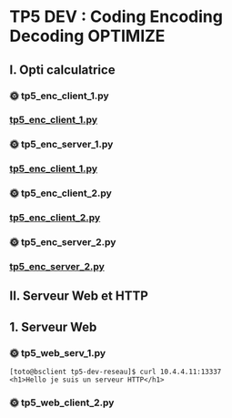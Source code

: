 # TP5 DEV : Coding Encoding Decoding OPTIMIZE

## I. Opti calculatrice

### 🌞 tp5_enc_client_1.py
### [tp5_enc_client_1.py](https://github.com/thomascrecy/tp5-dev-reseau/blob/main/tp5_enc_client_1.py)

### 🌞 tp5_enc_server_1.py
### [tp5_enc_client_1.py](https://github.com/thomascrecy/tp5-dev-reseau/blob/main/tp5_enc_server_1.py)

### 🌞 tp5_enc_client_2.py
### [tp5_enc_client_2.py](https://github.com/thomascrecy/tp5-dev-reseau/blob/main/tp5_enc_client_2.py)

### 🌞 tp5_enc_server_2.py
### [tp5_enc_server_2.py](https://github.com/thomascrecy/tp5-dev-reseau/blob/main/tp5_enc_server_2.py)

## II. Serveur Web et HTTP

## 1. Serveur Web

### 🌞 tp5_web_serv_1.py
```
[toto@bsclient tp5-dev-reseau]$ curl 10.4.4.11:13337
<h1>Hello je suis un serveur HTTP</h1>
```

### 🌞 tp5_web_client_2.py
```

```